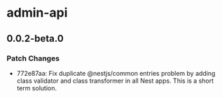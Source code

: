 # admin-api

## 0.0.2-beta.0

### Patch Changes

- 772e87aa: Fix duplicate @nestjs/common entries problem by adding class validator and class transformer in all Nest apps. This is a short term solution.
